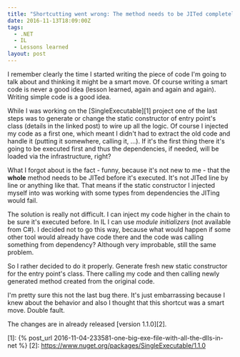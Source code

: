 ```yaml
---
title: "Shortcutting went wrong: The method needs to be JITed completely"
date: 2016-11-13T18:09:00Z
tags:
  - .NET
  - IL
  - Lessons learned
layout: post
---
```

I remember clearly the time I started writing the piece of code I'm going to talk about and thinking it might be a smart move. Of course writing a smart code is never a good idea (lesson learned, again and again and again). Writing simple code is a good idea.

<!-- excerpt -->

While I was working on the [SingleExecutable][1] project one of the last steps was to generate or change the static constructor of entry point's class (details in the linked post) to wire up all the logic. Of course I injected my code as a first one, which meant I didn't had to extract the old code and handle it (putting it somewhere, calling it, ...). If it's the first thing there it's going to be executed first and thus the dependencies, if needed, will be loaded via the infrastructure, right?

What I forgot about is the fact - funny, because it's not new to me - that the **whole** method needs to be JITed before it's executed. It's not JITed line by line or anything like that. That means if the static constructor I injected myself into was working with some types from dependencies the JITing would fail.

The solution is really not difficult. I can inject my code higher in the chain to be sure it's executed before. In IL I can use _module initializers_ (not available from C#). I decided not to go this way, because what would happen if some other tool would already have code there and the code was calling something from dependency? Although very improbable, still the same problem.

So I rather decided to do it properly. Generate fresh new static constructor for the entry point's class. There calling my code and then calling newly generated method created from the original code.

I'm pretty sure this not the last bug there. It's just embarrassing because I knew about the behavior and also I thought that this shortcut was a smart move. Double fault.

The changes are in already released [version 1.1.0][2].

[1]: {% post_url 2016-11-04-233581-one-big-exe-file-with-all-the-dlls-in-net %}
[2]: https://www.nuget.org/packages/SingleExecutable/1.1.0